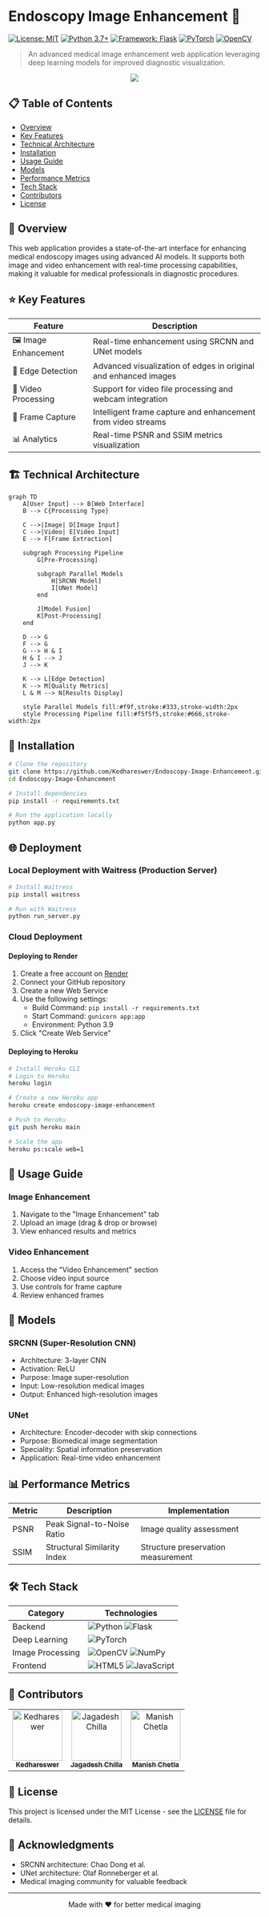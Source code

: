 # Endoscopy Image Enhancement 🔬

[![License: MIT](https://img.shields.io/badge/License-MIT-yellow.svg)](https://opensource.org/licenses/MIT)
[![Python 3.7+](https://img.shields.io/badge/python-3.7+-blue.svg)](https://www.python.org/downloads/)
[![Framework: Flask](https://img.shields.io/badge/Framework-Flask-000000.svg?logo=flask)](https://flask.palletsprojects.com/)
[![PyTorch](https://img.shields.io/badge/PyTorch-%23EE4C2C.svg?logo=PyTorch&logoColor=white)](https://pytorch.org/)
[![OpenCV](https://img.shields.io/badge/OpenCV-%23white.svg?logo=opencv&logoColor=white)](https://opencv.org/)

> An advanced medical image enhancement web application leveraging deep learning models for improved diagnostic visualization.

<p align="center">
  <img src="https://img.shields.io/badge/Status-Active-success?style=for-the-badge&logo=git"/>
</p>

## 📋 Table of Contents
- [Overview](#overview)
- [Key Features](#key-features)
- [Technical Architecture](#technical-architecture)
- [Installation](#installation)
- [Usage Guide](#usage-guide)
- [Models](#models)
- [Performance Metrics](#performance-metrics)
- [Tech Stack](#tech-stack)
- [Contributors](#contributors)
- [License](#license)

## 🔭 Overview

This web application provides a state-of-the-art interface for enhancing medical endoscopy images using advanced AI models. It supports both image and video enhancement with real-time processing capabilities, making it valuable for medical professionals in diagnostic procedures.

## ⭐ Key Features

| Feature | Description |
|---------|------------|
| 🖼️ Image Enhancement | Real-time enhancement using SRCNN and UNet models |
| 🎯 Edge Detection | Advanced visualization of edges in original and enhanced images |
| 🎥 Video Processing | Support for video file processing and webcam integration |
| 📸 Frame Capture | Intelligent frame capture and enhancement from video streams |
| 📊 Analytics | Real-time PSNR and SSIM metrics visualization |

## 🏗️ Technical Architecture

```mermaid
graph TD
    A[User Input] --> B[Web Interface]
    B --> C{Processing Type}
    
    C -->|Image| D[Image Input]
    C -->|Video| E[Video Input]
    E --> F[Frame Extraction]
    
    subgraph Processing Pipeline
        G[Pre-Processing]
        
        subgraph Parallel Models
            H[SRCNN Model]
            I[UNet Model]
        end
        
        J[Model Fusion]
        K[Post-Processing]
    end
    
    D --> G
    F --> G
    G --> H & I
    H & I --> J
    J --> K
    
    K --> L[Edge Detection]
    K --> M[Quality Metrics]
    L & M --> N[Results Display]
    
    style Parallel Models fill:#f9f,stroke:#333,stroke-width:2px
    style Processing Pipeline fill:#f5f5f5,stroke:#666,stroke-width:2px
```

## 🚀 Installation

```bash
# Clone the repository
git clone https://github.com/Kedhareswer/Endoscopy-Image-Enhancement.git
cd Endoscopy-Image-Enhancement

# Install dependencies
pip install -r requirements.txt

# Run the application locally
python app.py
```

## 🌐 Deployment

### Local Deployment with Waitress (Production Server)

```bash
# Install Waitress
pip install waitress

# Run with Waitress
python run_server.py
```

### Cloud Deployment

#### Deploying to Render

1. Create a free account on [Render](https://render.com/)
2. Connect your GitHub repository
3. Create a new Web Service
4. Use the following settings:
   - Build Command: `pip install -r requirements.txt`
   - Start Command: `gunicorn app:app`
   - Environment: Python 3.9
5. Click "Create Web Service"

#### Deploying to Heroku

```bash
# Install Heroku CLI
# Login to Heroku
heroku login

# Create a new Heroku app
heroku create endoscopy-image-enhancement

# Push to Heroku
git push heroku main

# Scale the app
heroku ps:scale web=1
```

## 📖 Usage Guide

### Image Enhancement
1. Navigate to the "Image Enhancement" tab
2. Upload an image (drag & drop or browse)
3. View enhanced results and metrics

### Video Enhancement
1. Access the "Video Enhancement" section
2. Choose video input source
3. Use controls for frame capture
4. Review enhanced frames

## 🧠 Models

### SRCNN (Super-Resolution CNN)
- Architecture: 3-layer CNN
- Activation: ReLU
- Purpose: Image super-resolution
- Input: Low-resolution medical images
- Output: Enhanced high-resolution images

### UNet
- Architecture: Encoder-decoder with skip connections
- Purpose: Biomedical image segmentation
- Speciality: Spatial information preservation
- Application: Real-time video enhancement

## 📊 Performance Metrics

| Metric | Description | Implementation |
|--------|-------------|----------------|
| PSNR | Peak Signal-to-Noise Ratio | Image quality assessment |
| SSIM | Structural Similarity Index | Structure preservation measurement |

## 🛠️ Tech Stack

| Category | Technologies |
|----------|-------------|
| Backend | ![Python](https://img.shields.io/badge/Python-3776AB?logo=python&logoColor=white) ![Flask](https://img.shields.io/badge/Flask-000000?logo=flask&logoColor=white) |
| Deep Learning | ![PyTorch](https://img.shields.io/badge/PyTorch-EE4C2C?logo=pytorch&logoColor=white) |
| Image Processing | ![OpenCV](https://img.shields.io/badge/OpenCV-5C3EE8?logo=opencv&logoColor=white) ![NumPy](https://img.shields.io/badge/NumPy-013243?logo=numpy&logoColor=white) |
| Frontend | ![HTML5](https://img.shields.io/badge/HTML5-E34F26?logo=html5&logoColor=white) ![JavaScript](https://img.shields.io/badge/JavaScript-F7DF1E?logo=javascript&logoColor=black) |

## 👥 Contributors

<table>
  <tr>
    <td align="center">
      <a href="https://github.com/Kedhareswer">
        <img src="https://avatars.githubusercontent.com/Kedhareswer" width="100px;" alt="Kedhareswer"/>
        <br />
        <sub><b>Kedhareswer</b></sub>
      </a>
    </td>
    <td align="center">
      <a href="https://github.com/jagadeshchilla">
        <img src="https://avatars.githubusercontent.com/jagadeshchilla" width="100px;" alt="Jagadesh Chilla"/>
        <br />
        <sub><b>Jagadesh Chilla</b></sub>
      </a>
    </td>
    <td align="center">
      <a href="https://linkedin.com/in/manish-chetla">
        <img src="https://avatars.githubusercontent.com/u/default" width="100px;" alt="Manish Chetla"/>
        <br />
        <sub><b>Manish Chetla</b></sub>
      </a>
    </td>
  </tr>
</table>

## 📄 License

This project is licensed under the MIT License - see the [LICENSE](LICENSE) file for details.

## 🙏 Acknowledgments

- SRCNN architecture: Chao Dong et al.
- UNet architecture: Olaf Ronneberger et al.
- Medical imaging community for valuable feedback

---
<p align="center">Made with ❤️ for better medical imaging</p>
